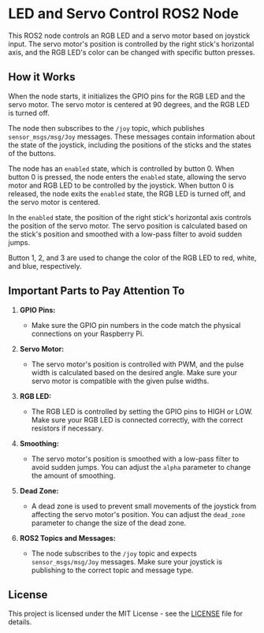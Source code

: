 # LED and Servo Control ROS2 Node

This ROS2 node controls an RGB LED and a servo motor based on joystick input. The servo motor's position is controlled by the right stick's horizontal axis, and the RGB LED's color can be changed with specific button presses.

## How it Works

When the node starts, it initializes the GPIO pins for the RGB LED and the servo motor. The servo motor is centered at 90 degrees, and the RGB LED is turned off.

The node then subscribes to the `/joy` topic, which publishes `sensor_msgs/msg/Joy` messages. These messages contain information about the state of the joystick, including the positions of the sticks and the states of the buttons.

The node has an `enabled` state, which is controlled by button 0. When button 0 is pressed, the node enters the `enabled` state, allowing the servo motor and RGB LED to be controlled by the joystick. When button 0 is released, the node exits the `enabled` state, the RGB LED is turned off, and the servo motor is centered.

In the `enabled` state, the position of the right stick's horizontal axis controls the position of the servo motor. The servo position is calculated based on the stick's position and smoothed with a low-pass filter to avoid sudden jumps.

Button 1, 2, and 3 are used to change the color of the RGB LED to red, white, and blue, respectively.

## Important Parts to Pay Attention To

1. **GPIO Pins:**
   - Make sure the GPIO pin numbers in the code match the physical connections on your Raspberry Pi.

2. **Servo Motor:**
   - The servo motor's position is controlled with PWM, and the pulse width is calculated based on the desired angle. Make sure your servo motor is compatible with the given pulse widths.

3. **RGB LED:**
   - The RGB LED is controlled by setting the GPIO pins to HIGH or LOW. Make sure your RGB LED is connected correctly, with the correct resistors if necessary.

4. **Smoothing:**
   - The servo motor's position is smoothed with a low-pass filter to avoid sudden jumps. You can adjust the `alpha` parameter to change the amount of smoothing.

5. **Dead Zone:**
   - A dead zone is used to prevent small movements of the joystick from affecting the servo motor's position. You can adjust the `dead_zone` parameter to change the size of the dead zone.

6. **ROS2 Topics and Messages:**
   - The node subscribes to the `/joy` topic and expects `sensor_msgs/msg/Joy` messages. Make sure your joystick is publishing to the correct topic and message type.

## License

This project is licensed under the MIT License - see the [LICENSE](LICENSE) file for details.


